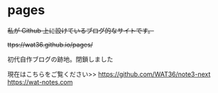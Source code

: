# pages

~~私が Github 上に設けているブログ的なサイトです。~~

~~ttps://wat36.github.io/pages/~~

初代自作ブログの跡地。閉鎖しました

現在はこちらをご覧ください>>
https://github.com/WAT36/note3-next
https://wat-notes.com
